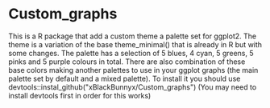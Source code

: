 # Custom_graphs
 This is a R package that add a custom theme a palette set for ggplot2.
 The theme is a variation of the base theme_minimal() that is already in R but with some changes.
 The palette has a selection of 5 blues, 4 cyan, 5 greens, 5 pinks and 5 purple colours in total.
 There are also combination of these base colors making another palettes to use in your ggplot graphs 
 (the main palette set by default and a mixed palette).
 To install it you should use devtools::instal_github("xBlackBunnyx/Custom_graphs") 
 (You may need to install devtools first in order for this works)
